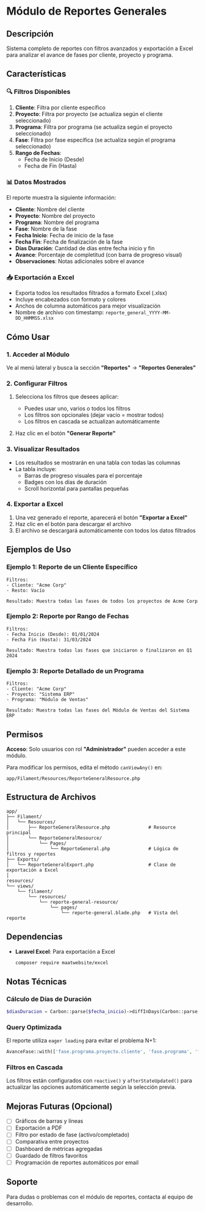 # Módulo de Reportes Generales

## Descripción

Sistema completo de reportes con filtros avanzados y exportación a Excel para analizar el avance de fases por cliente, proyecto y programa.

## Características

### 🔍 Filtros Disponibles

1. **Cliente**: Filtra por cliente específico
2. **Proyecto**: Filtra por proyecto (se actualiza según el cliente seleccionado)
3. **Programa**: Filtra por programa (se actualiza según el proyecto seleccionado)
4. **Fase**: Filtra por fase específica (se actualiza según el programa seleccionado)
5. **Rango de Fechas**:
   - Fecha de Inicio (Desde)
   - Fecha de Fin (Hasta)

### 📊 Datos Mostrados

El reporte muestra la siguiente información:

- **Cliente**: Nombre del cliente
- **Proyecto**: Nombre del proyecto
- **Programa**: Nombre del programa
- **Fase**: Nombre de la fase
- **Fecha Inicio**: Fecha de inicio de la fase
- **Fecha Fin**: Fecha de finalización de la fase
- **Días Duración**: Cantidad de días entre fecha inicio y fin
- **Avance**: Porcentaje de completitud (con barra de progreso visual)
- **Observaciones**: Notas adicionales sobre el avance

### 📥 Exportación a Excel

- Exporta todos los resultados filtrados a formato Excel (.xlsx)
- Incluye encabezados con formato y colores
- Anchos de columna automáticos para mejor visualización
- Nombre de archivo con timestamp: `reporte_general_YYYY-MM-DD_HHMMSS.xlsx`

## Cómo Usar

### 1. Acceder al Módulo

Ve al menú lateral y busca la sección **"Reportes"** → **"Reportes Generales"**

### 2. Configurar Filtros

1. Selecciona los filtros que desees aplicar:
   - Puedes usar uno, varios o todos los filtros
   - Los filtros son opcionales (dejar vacío = mostrar todos)
   - Los filtros en cascada se actualizan automáticamente

2. Haz clic en el botón **"Generar Reporte"**

### 3. Visualizar Resultados

- Los resultados se mostrarán en una tabla con todas las columnas
- La tabla incluye:
  - Barras de progreso visuales para el porcentaje
  - Badges con los días de duración
  - Scroll horizontal para pantallas pequeñas

### 4. Exportar a Excel

1. Una vez generado el reporte, aparecerá el botón **"Exportar a Excel"**
2. Haz clic en el botón para descargar el archivo
3. El archivo se descargará automáticamente con todos los datos filtrados

## Ejemplos de Uso

### Ejemplo 1: Reporte de un Cliente Específico

```
Filtros:
- Cliente: "Acme Corp"
- Resto: Vacío

Resultado: Muestra todas las fases de todos los proyectos de Acme Corp
```

### Ejemplo 2: Reporte por Rango de Fechas

```
Filtros:
- Fecha Inicio (Desde): 01/01/2024
- Fecha Fin (Hasta): 31/03/2024

Resultado: Muestra todas las fases que iniciaron o finalizaron en Q1 2024
```

### Ejemplo 3: Reporte Detallado de un Programa

```
Filtros:
- Cliente: "Acme Corp"
- Proyecto: "Sistema ERP"
- Programa: "Módulo de Ventas"

Resultado: Muestra todas las fases del Módulo de Ventas del Sistema ERP
```

## Permisos

**Acceso**: Solo usuarios con rol **"Administrador"** pueden acceder a este módulo.

Para modificar los permisos, edita el método `canViewAny()` en:
```
app/Filament/Resources/ReporteGeneralResource.php
```

## Estructura de Archivos

```
app/
├── Filament/
│   └── Resources/
│       ├── ReporteGeneralResource.php              # Resource principal
│       └── ReporteGeneralResource/
│           └── Pages/
│               └── ReporteGeneral.php              # Lógica de filtros y reportes
├── Exports/
│   └── ReporteGeneralExport.php                    # Clase de exportación a Excel
│
resources/
└── views/
    └── filament/
        └── resources/
            └── reporte-general-resource/
                └── pages/
                    └── reporte-general.blade.php   # Vista del reporte
```

## Dependencias

- **Laravel Excel**: Para exportación a Excel
  ```bash
  composer require maatwebsite/excel
  ```

## Notas Técnicas

### Cálculo de Días de Duración

```php
$diasDuracion = Carbon::parse($fecha_inicio)->diffInDays(Carbon::parse($fecha_fin));
```

### Query Optimizada

El reporte utiliza `eager loading` para evitar el problema N+1:

```php
AvanceFase::with(['fase.programa.proyecto.cliente', 'fase.programa', 'fase'])
```

### Filtros en Cascada

Los filtros están configurados con `reactive()` y `afterStateUpdated()` para actualizar las opciones automáticamente según la selección previa.

## Mejoras Futuras (Opcional)

- [ ] Gráficos de barras y líneas
- [ ] Exportación a PDF
- [ ] Filtro por estado de fase (activo/completado)
- [ ] Comparativa entre proyectos
- [ ] Dashboard de métricas agregadas
- [ ] Guardado de filtros favoritos
- [ ] Programación de reportes automáticos por email

## Soporte

Para dudas o problemas con el módulo de reportes, contacta al equipo de desarrollo.
